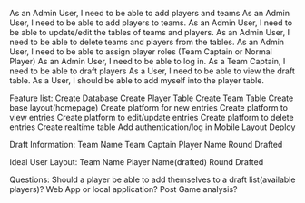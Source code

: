 As an Admin User, I need to be able to add players and teams
As an Admin User, I need to be able to add players to teams.
As an Admin User, I need to be able to update/edit the tables of teams and players.
As an Admin User, I need to be able to delete teams and players from the tables.
As an Admin User, I need to be able to assign player roles (Team Captain or Normal Player)
As an Admin User, I need to be able to log in.
As a Team Captain, I need to be able to draft players
As a User, I need to be able to view the draft table.
As a User, I should be able to add myself into the player table.


Feature list:
  Create Database
  Create Player Table
  Create Team Table
  Create base layout(homepage)
  Create platform for new entries
  Create platform to view entries
  Create platform to edit/update entries
  Create platform to delete entries
  Create realtime table
  Add authentication/log in
  Mobile Layout
  Deploy


Draft Information:
  Team Name
  Team Captain
  Player Name
  Round Drafted

Ideal User Layout:
  Team Name   Player Name(drafted)   Round Drafted

Questions:
  Should a player be able to add themselves to a draft list(available players)?
  Web App or local application?
  Post Game analysis?
